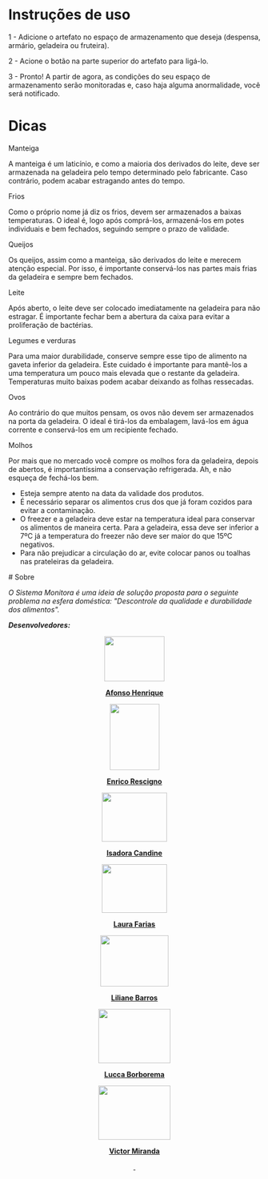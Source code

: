 # Instruções de uso

<p>1 - Adicione o artefato no espa&ccedil;o de armazenamento que deseja (despensa, arm&aacute;rio, geladeira ou fruteira).</p>
<p>2 - Acione o bot&atilde;o na parte superior do artefato para lig&aacute;-lo.</p>
<p>3 - Pronto! A partir de agora, as condi&ccedil;&otilde;es do seu espa&ccedil;o de armazenamento ser&atilde;o monitoradas e, caso haja alguma anormalidade, voc&ecirc; ser&aacute; notificado.</p>

# Dicas 

<p>Manteiga</p>
<p>A manteiga &eacute; um latic&iacute;nio, e como a maioria dos derivados do leite, deve ser armazenada na geladeira pelo tempo determinado pelo fabricante. Caso contr&aacute;rio, podem acabar estragando antes do tempo.</p>
<p>Frios</p>
<p>Como o pr&oacute;prio nome j&aacute; diz os frios, devem ser armazenados a baixas temperaturas. O ideal &eacute;, logo ap&oacute;s compr&aacute;-los, armazen&aacute;-los em potes individuais e bem fechados, seguindo sempre o prazo de validade.</p>
<p>Queijos</p>
<p>Os queijos, assim como a manteiga, s&atilde;o derivados do leite e merecem aten&ccedil;&atilde;o especial. Por isso, &eacute; importante conserv&aacute;-los nas partes mais frias da geladeira e sempre bem fechados.</p>
<p>Leite</p>
<p>Ap&oacute;s aberto, o leite deve ser colocado imediatamente na geladeira para n&atilde;o estragar. &Eacute; importante fechar bem a abertura da caixa para evitar a prolifera&ccedil;&atilde;o de bact&eacute;rias.</p>
<p>Legumes e verduras</p>
<p>Para uma maior durabilidade, conserve sempre esse tipo de alimento na gaveta inferior da geladeira. Este cuidado &eacute; importante para mant&ecirc;-los a uma temperatura um pouco mais elevada que o restante da geladeira. Temperaturas muito baixas podem acabar deixando as folhas ressecadas.</p>
<p>Ovos</p>
<p>Ao contr&aacute;rio do que muitos pensam, os ovos n&atilde;o devem ser armazenados na porta da geladeira. O ideal &eacute; tir&aacute;-los da embalagem, lav&aacute;-los em &aacute;gua corrente e conserv&aacute;-los em um recipiente fechado.</p>
<p>Molhos</p>
<p>Por mais que no mercado voc&ecirc; compre os molhos fora da geladeira, depois de abertos, &eacute; important&iacute;ssima a conserva&ccedil;&atilde;o refrigerada. Ah, e n&atilde;o esque&ccedil;a de fech&aacute;-los bem.</p>
<ul>
<li>Esteja sempre atento na data da validade dos produtos.&nbsp;</li>
<li>&Eacute; necess&aacute;rio separar os alimentos crus dos que j&aacute; foram cozidos para evitar a contamina&ccedil;&atilde;o.&nbsp;</li>
<li>O freezer e a geladeira deve estar na temperatura ideal para conservar os alimentos de maneira certa. Para a geladeira, essa deve ser inferior a 7&ordm;C j&aacute; a temperatura do freezer n&atilde;o deve ser maior do que 15&ordm;C negativos.</li>
<li>Para n&atilde;o prejudicar a circula&ccedil;&atilde;o do ar, evite colocar panos ou toalhas nas prateleiras da geladeira.</li>
</ul>
# Sobre
<p><em>O Sistema Monitora &eacute; uma ideia de solu&ccedil;&atilde;o proposta para o seguinte problema na esfera dom&eacute;stica: "Descontrole da qualidade e durabilidade dos alimentos".</em></p>
<p><em><strong>Desenvolvedores:</strong></em></p>
<p><em><strong><img style="display: block; margin-left: auto; margin-right: auto;" src="https://lh3.googleusercontent.com/pw/ACtC-3dC7z4R9MXcNPTb74qiIF6YPpOBiFuIilZvvrowalInawoeAwVkMYNy5B3UVstg1AA6Lc06fUJvq1sg-Ooct-uQUTVzRD5hGVuemMpJpmP42Sgv5Ibzs5bmEIAQaJIu9V3S5_xz047f3P1lk7W6LrV-=w834-h625-no" width="120" height="90" /></strong></em></p>
<p style="text-align: center;"><a href="https://www.instagram.com/afonsohenriques_/" target="_blank" rel="noopener"><span style="text-decoration: underline;"><strong>Afonso Henrique</strong></span></a></p>
<p style="text-align: center;"><span style="text-decoration: underline;"><strong><img src="https://lh3.googleusercontent.com/SDW8yaMKoLXa4uKPmQBngFyEKgN5NaU6R3kS1AIMlMdQzbasiCtoK81_-i6yCSykmvHxDmiJlaRLWECM74NGyFeKF6VXBBK9mxUCXlp8QV-zzzaH0vSzMW1mscOtsIAQ8VRyXN0vhTu66-88Am_Yy4FKMh0qhdpgA29OqL8aaSn-6AW4caR0MxyUl0YN1TH6Z0uJC21fXuMteObs6MDwjHEz5YIymKTRy2lj_XvPh5trgM-cplAVLkHDrq7Kgv1zxEO2V3IEFvpTvIGQv4Mqo7zhOXLXQ2ATO6Rq7lr0yXNRFo28iVGV1mLIOyUIMyRWGdesaooe4Itk-CO-wcA3UXkU6YtgTP-Wn_WqlDvzlKpmAoN39hov3b1Gf-0-Hl0A26Ty0RQUEhfjhlGpOOAjnPyvyK3lqqtnRUP5odbFOi4U7HW44Sq_f-CdmaowkTE33zlAbg4QaX1FQOJOhuM4lfrEBrG7M79fwm_JlRopih7XIkt-cq-XO14Sfy9U-sUTS0cIuL_7fVAU6QWgkaJ2RhTyF4P9ADkUAIG2db9Ex6xOk9hpvXRbaw8p-eH5wlL6OrvFwoIMfLRx9bSm2JBk_VZsgc4FoDwjsZ4O1b9kuLEO9-IH4AKrzOZG9odkV0SuPdB8Yvmf4eX0pvyFK7OlBfY5OGWQpV4bfgQj4qG8XaU-3q7ZSOXu21a9AH-o=s250-k-rw-no" alt="" width="99" height="132" /></strong></span></p>
<p style="text-align: center;"><a href="https://www.instagram.com/enrico___rescigno/" target="_blank" rel="noopener"><span style="text-decoration: underline;"><strong>Enrico Rescigno</strong></span></a></p>
<p style="text-align: center;"><span style="text-decoration: underline;"><strong><img style="display: block; margin-left: auto; margin-right: auto;" src="https://lh3.googleusercontent.com/A6gYjFwAVSMhTIkDuqpHvMetjj0Xg6fiUWFM_jDt3FMH1-0XUNOt90ODIlNw7c_GzQlOY2QNERVZt9v87iwYrxoopSwAUead2cfY5FF45aUGrZ40efkWOyXwL39HtjzTrUPN9o1JIKu8wWjI95r63kbOp9BVJcGM859mQF3hRbW1InxX-aruPXLFpnYN7urqjPsJpR-k7iC3Ra-xKYQdvVPrWRx0_6brKN4fMLX33SQyIclH4qEcpl-17z8ysC4CIf0IA8M61FOJZjgjOwXEcTvmHNU-YLEPLRNCdaQWpTuKL_t2Hm0vV8nE1ocnAd0TvOd5kmM9QINKe5G363tdGYk7QFioV1DkmeSQRYHKjNFq3dPEwIhoOixbaKb23-nS1IYRcjzO2bryl2YgkjgcqK10knQjjUd8MvB5wtoUH3_tOXBeKVLPw83m6OEHvGgBjKKZlvqMooLYwI1VM6lynq0vqtCYY1ElrVJ9KGuB-64NYxoYUneQvqXhCk1pSStp3wF0QKe3xCeUsMLdzIirmmRVCHd4AzodtIwVDYGimsjZw5wqA6xRRFRyMq8c-WxhzznOrIjzjw012dsE8XtQARuz1040HkQ-Pft7fOAZJeQX21TFGdMhRGT4s5FsRDjtclkz2Zlq537ItsYNPzCxFfaYYTgUoprB86vhzF_htsRaLrHUTpWJ17fuAitj=s250-k-rw-no" alt="" width="130" height="98" /></strong></span></p>
<p style="text-align: center;"><a href="https://www.instagram.com/euisalu/" target="_blank" rel="noopener"><span style="text-decoration: underline;"><strong>Isadora Candine</strong></span></a></p>
<p style="text-align: center;"><span style="text-decoration: underline;"><strong><img src="https://lh3.googleusercontent.com/Phm2UrsU65z20n-VClTCjxSeHf4ogI5trfmXccTmpbmhaGrwqX35Wkqkpnzjqx1FAQT5pRfaysOboAlvW06Zj1-7fSJ1Oh9yg1gsLcBKAdSJexZ6am-ICkTeE3gG8kWywXf7m98BG48SbPI_dZr43qpH-D4HDdz9sdbRGXM-hCC8m4H1AHE2kmWkZkYSItt0QxRKOcz4aydzeYFnQOC3gi6qoZWlKx99j2kQZIrpc0M6L3MGVtbB0JGiYau1STg4Zvm3KqNpZMVnNKDJrAfqz_NuP4mVBi2sOxjIF5ittZ2Spe5zyH1JUuqGdq-BqbYocR3sUQmjFzqYMHjsB-AMQBbfwhm6zeKlUmbnWukWOSUhmI_nonKEUuLU3csVvVObBn0d1F9upGJ8KX6LacOErWZHfL9FKeiNxklXaN5KxvtjqIfhHRdfzsvcgsmuTGavsc-EZlaMx7MW3SuZfgVtC9_XTsfIJ2G60ZrZ5v0GkjZbo6bG5rGijPbiPpwD2ArvaNvyf9QFe4IbaIfCfvkrfJNKaBCcRIHkCf4goMRPXto1z9zygauPvPlgYPF5BgVHt5bZEiLkzkOZnpItISsgFmHetMcLyDV-w9ILxfRIGAOxYNld7BfWbK7_8IqQPsJ5DwHYd1m8iHDToHQjbC0d_B6gAWGu0lWioaX9TqNX82_uUbHjazldSfQFc-wY=w577-h433-no?authuser=0" alt="" width="130" height="97" /></strong></span></p>
<p style="text-align: center;"><a href="https://www.instagram.com/laura.farias/" target="_blank" rel="noopener"><span style="text-decoration: underline;"><strong>Laura Farias</strong></span></a></p>
<p style="text-align: center;"><span style="text-decoration: underline;"><strong><img src="https://lh3.googleusercontent.com/SIkjdpXHBNVwdR045Z9O0msUhI9MgXZYH2fb8KTG0P-0a-_mjkMxRJurfQYXFgf27Ro4PbMAwueNsaasY5wPRxD3m3x9msTgwGuMnRq47dX6UBZHb-mvCa97W_Qfd3aEcBVjuWCzTuKfCIPTJAlXEdRZFAAau7JOn641grt7ZI2hA-jTGRF2s0_9wtK0PACSZu3o25pVBq83xvCSGHQHTFlF_w8JkogloeMqplzXtBr-h4VimNpscc95QBPRtbDQhAD5ERhlLkdQheAr932L9BCr40ck_xdj72yCywtV9lUPJJy_nsoQXms4OyBSe4mJeWx4c9oa3u135LMYUsoPB9QAt8Ezh2zwEiDep-PHX3DutmVzfVcHDjie09EYBXvy3gMP1-vaF96SObnUfnpAKNHutOV2UpnsGtFY0PX2FfLJkOFrJxfnhJtw0XBm6adxCDrQ0EnT-WW14MxopUrE2EOSYGW3PbwEHrStVlPYM08Zj5RuIm6Vkhp9Oq7DApxGmfVFHii8m5WJ4J4L7b0oniia_BNTmhOzST6OVo2Gisfvzlr5H997SThYlugyxcSKVugO5SrEAxmXY-KgKC9TY1agGIDBsGi1sV4tkbKJlTGfDXdqQ-OXLualHBQHZBdiY6_sgtlxXOAu8LefO68Kp_qkLQmkLtcHf4J-YgiWJMc_-87hicJqgpxs4Zm8=s250-k-rw-no" alt="" width="136" height="102" /></strong></span></p>
<p style="text-align: center;"><a href="https://www.instagram.com/liliane.pb/" target="_blank" rel="noopener"><span style="text-decoration: underline;"><strong>Liliane Barros</strong></span></a></p>
<p style="text-align: center;"><span style="text-decoration: underline;"><strong><img src="https://lh3.googleusercontent.com/Al1iiPnmSupxgVbOeRSCe2DlFBZWiFh41bHV_4RKY4e2gVHbK495ngu4pCh5YLfJwed_dBj9bTBKaJ8nKxIn_rTHpnz68AteL6aooE6HKV_rwRQ9OB8gVCRP-a4pRpHky8QEYyV89vba1iKBVGgDjkGQTZ05-4_HLPBeWjbYfaqz3Sc_TYF0J4L154lImMvI54dlQ5wNi1C6-Akvik7xaDig2LyK8flgZLQ_xkV51UI9UiMPGTzmUjdt47v4fba_zftDUpV7cAUzk2pXUf9ppAsgQRtZi4kiklt12LkBOUIT5LnibK1tXUxft_nOFQ0kZGMz4hUDsAjy-VEwSVkL6c5yp7U5fQfBo0d4NkayDPFe8OnIMi9l8_f7KS2OwvhodWnrcOzdbfbiX8lMORqAnMEqtrWappNOEL4_RdH48-6AN5b9__4k586kRlZQaBJGdnNc2OGGmmn0YeZPGwxgAUBS2eFRFaxrja5XkGKqjTS41wFdm3nxZSgZ7fRkisbE5gO_OQwnr_adssW_G4wEXNOZJjSMle_7pTO-809mQCHr1QJxcRere_DfokeoGQEWPeRp3lPDChDo3dCiPn2X-yll5MaggLlYS3Fgctt10XgqdVXVo4SB4Sb9An4Wukcnv3_tEN1dVLIIL1X5iOwrHYSRDTasQDspsqMeDzPxCqdD1Liw0aAqufTiG59pIw=s250-k-rw-no" alt="" width="144" height="108" /></strong></span></p>
<p style="text-align: center;"><a href="https://www.instagram.com/luccaborborema/" target="_blank" rel="noopener"><span style="text-decoration: underline;"><strong>Lucca Borborema</strong></span></a></p>
<p style="text-align: center;"><span style="text-decoration: underline;"><strong><img src="https://lh3.googleusercontent.com/JAlHV_nxj4UwJwd2reo9z9_8y56YhIeeNtrp4bdYuoh1tOyUHPRJOKaIgNPP6WZ228K43HVhRNaeyEsxt43YLWfjgVWawlqypsFpvvcChXoqCFLz8wsOJCWxq5W4JB2V2KTb-QkV6gaXkKve58IuXOc0z9nMbxkMHUJGD98Rbu0R4ZhEd-YQH6LlO1_PwUhMO3U88VsK5yOKxwuxyS98p0pHb3YACFMTdClC-X5Z5VSe6OtjQtGJUz2WSWlZNGOcykFYqdCfXhhdmi1OJ2ofQrwW2FsKa4vO2DDS1kEvssfBYCNybQ6kp2CCIY5Gsjuq05cDnhHLK2j1G7WM1m2knW_UZO7_pb_6XCFtJr_Ei4T0eE6Xa_nh6rxhBC5XkiJakIZG7HO7etq_cl4N5N0ZdnyXDrxj80Pquf8UANRiQLQiiGzpb5-wXeqU8x0qaIYFT8OYL8L8YCDX5me1GUqneu-tJGH7HCIk_JJiRWNfzyff9kWnhTXkxWuKkhekr0yeWfAL0FxfyGM20F1ZeiCCT3sCIdBB21N3jhHXmFElbnA_YduZWSmx5jgeU15GqJdENCM9llDB2RVCD1vRjgX0YD7wERvTprIXCALC9JJoK0bNmxP5DxYtIvQwn-bOzux401S8vv1v40qAaADjPy5EYw9vSUx2rT_1j59rh1I__a-RXiJRpNk043qPoCi0mg=s250-k-rw-no" alt="" width="144" height="108" /></strong></span></p>
<p style="text-align: center;"><a href="https://www.instagram.com/vicmrnd/" target="_blank" rel="noopener"><span style="text-decoration: underline;"><strong>Victor Miranda</strong></span></a></p>
<p style="text-align: center;"><a href="https://www.instagram.com/vicmrnd/" target="_blank" rel="noopener">&nbsp;</a></p>
